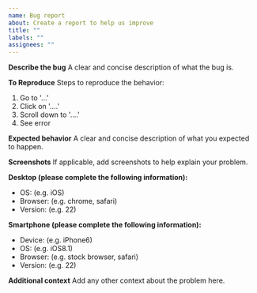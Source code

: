```yaml
---
name: Bug report
about: Create a report to help us improve
title: ""
labels: ""
assignees: ""
---
```


**Describe the bug**
A clear and concise description of what the bug is.

**To Reproduce**
Steps to reproduce the behavior:

1. Go to '...'
2. Click on '....'
3. Scroll down to '....'
4. See error

**Expected behavior**
A clear and concise description of what you expected to happen.

**Screenshots**
If applicable, add screenshots to help explain your problem.

**Desktop (please complete the following information):**

- OS: (e.g. iOS)
- Browser: (e.g. chrome, safari)
- Version: (e.g. 22)

**Smartphone (please complete the following information):**

- Device: (e.g. iPhone6)
- OS: (e.g. iOS8.1)
- Browser: (e.g. stock browser, safari)
- Version: (e.g. 22)

**Additional context**
Add any other context about the problem here.
